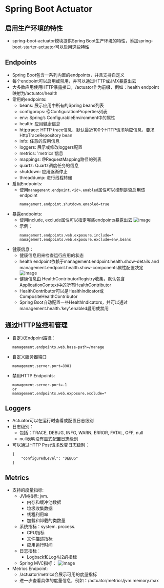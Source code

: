 # Spring Boot Actuator

## 启用生产环境的特性

  - spring-boot-actuator模块提供Spring Boot生产环境的特性，添加spring-boot-starter-actuator可以启用这些特性

## Endpoints

  - Spring Boot包含一系列内置的endpoints，并且支持自定义
  - 每个endpoint可以启用或禁用，并可以通过HTTP或JMX暴露出去
  - 大多数应用使用HTTP暴露接口，/actuator作为前缀，例如：health endpoint映射为/actuator/health
  - 常用的endpoints:
    - beans: 展示应用中所有的Spring beans列表
    - configprops: @ConfigurationProperties列表
    - env: Spring’s ConfigurableEnvironment中的属性
    - health: 应用健康信息
    - httptrace: HTTP trace信息，默认最近100个HTTP请求响应信息，要求HttpTraceRepository bean
    - info: 任意的应用信息
    - loggers: 展示或修改loggers配置
    - metrics: 'metrics'信息
    - mappings: @RequestMapping路径的列表
    - quartz: Quartz调度任务的信息
    - shutdown: 应用逐渐停止
    - threaddump: 进行线程转储
  - 启用Endpoints:
    - 使用```management.endpoint.<id>.enabled```属性可以控制是否启用该endpoint
      ```
      management.endpoint.shutdown.enabled=true
      ```
  - 暴露endpoints:
    - 使用include, exclude属性可以指定哪些endpoints暴露出去
      ![image](https://user-images.githubusercontent.com/46510621/129752516-effd0a66-a510-478f-93bb-078c2006db63.png)
    - 示例：
      ```
      management.endpoints.web.exposure.include=*
      management.endpoints.web.exposure.exclude=env,beans
      ```
  - 健康信息：
    - 健康信息用来检查运行应用的状态
    - health endpoint依赖于management.endpoint.health.show-details and management.endpoint.health.show-components属性配置决定
      ![image](https://user-images.githubusercontent.com/46510621/129756768-90be45ec-72ec-42a3-a9f1-c9fc559de2bd.png)
    - 健康信息由 HealthContributorRegistry收集，默认包含ApplicationContext中的所有HealthContributor
    - HealthContributor可以是HealthIndicator或CompositeHealthContributor
    - Spring Boot自动配置一些HealthIndicators，并可以通过management.health.'key'.enabled启用或禁用
  
## 通过HTTP监控和管理
  
  - 自定义Endpoint路径：
    ```
    management.endpoints.web.base-path=/manage
    ```
  - 自定义服务器端口
    ```
    management.server.port=8081
    ```
  - 禁用HTTP Endpoints:
    ```
    management.server.port=-1
    or 
    management.endpoints.web.exposure.exclude=*
    ```

## Loggers
  
  - Actuator可以在运行时查看或配置日志级别
  - 日志级别：
    - 包括：TRACE, DEBUG, INFO, WARN, ERROR, FATAL, OFF, null
    - null表明没有显式配置日志级别
  - 可以通过HTTP Post请求改变日志级别：
    ```
    {
        "configuredLevel": "DEBUG"
    }
    ```
  
## Metrics

  - 支持的度量指标:
    - JVM指标: jvm.
      - 内存和缓冲池数据
      - 垃圾收集数据
      - 线程利用率
      - 加载和卸载的类数量
    - 系统指标：system. process.
      - CPU指标
      - 文件描述指标
      - 应用运行时间
    - 日志指标：
      - Logback和Log4J2的指标
    - Spring MVC指标：
      ![image](https://user-images.githubusercontent.com/46510621/129928443-19a2aafc-4cd5-4b5a-8a31-2e962003208b.png)
  - Metrics Endpoint:
    - /actuator/metrics会展示可用的度量指标
    - 进一步查看具体的度量信息，例如：/actuator/metrics/jvm.memory.max
    
